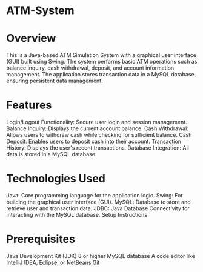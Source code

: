 # ATM-System
# Overview
This is a Java-based ATM Simulation System with a graphical user interface (GUI) built using Swing. The system performs basic ATM operations such as balance inquiry, cash withdrawal, deposit, and account information management. The application stores transaction data in a MySQL database, ensuring persistent data management.

# Features
Login/Logout Functionality: Secure user login and session management.
Balance Inquiry: Displays the current account balance.
Cash Withdrawal: Allows users to withdraw cash while checking for sufficient balance.
Cash Deposit: Enables users to deposit cash into their account.
Transaction History: Displays the user's recent transactions.
Database Integration: All data is stored in a MySQL database.
# Technologies Used
Java: Core programming language for the application logic.
Swing: For building the graphical user interface (GUI).
MySQL: Database to store and retrieve user and transaction data.
JDBC: Java Database Connectivity for interacting with the MySQL database.
Setup Instructions
# Prerequisites
Java Development Kit (JDK) 8 or higher
MySQL database
A code editor like IntelliJ IDEA, Eclipse, or NetBeans
Git
